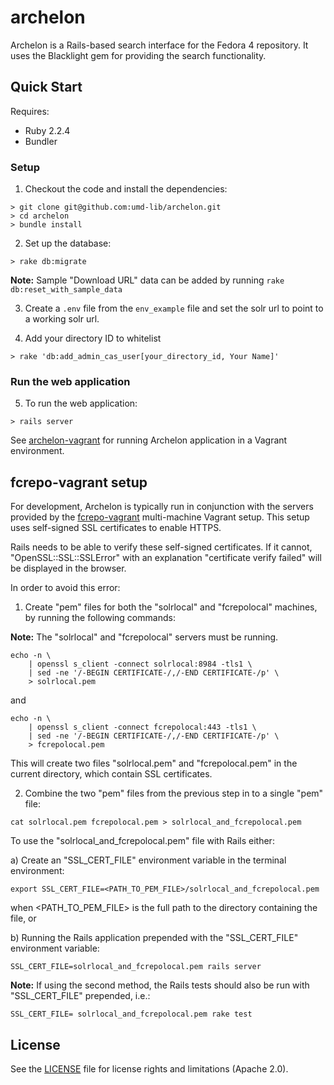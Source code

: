 # archelon

Archelon is a Rails-based search interface for the Fedora 4 repository. It uses the Blacklight gem for providing the search functionality.

## Quick Start

Requires:

* Ruby 2.2.4
* Bundler

### Setup

1) Checkout the code and install the dependencies:

```
> git clone git@github.com:umd-lib/archelon.git
> cd archelon
> bundle install
```

2) Set up the database:

```
> rake db:migrate
```
**Note:** Sample "Download URL" data can be added by running ```rake db:reset_with_sample_data```

3) Create a `.env` file from the `env_example` file and set the solr url to point to a working solr url.

4) Add your directory ID to whitelist

```
> rake 'db:add_admin_cas_user[your_directory_id, Your Name]'
```

### Run the web application

5) To run the web application:

```
> rails server
```

See [archelon-vagrant] for running Archelon application in a Vagrant environment.

## fcrepo-vagrant setup

For development, Archelon is typically run in conjunction with the servers provided by the [fcrepo-vagrant] multi-machine Vagrant setup. This setup uses self-signed SSL certificates to enable HTTPS.

Rails needs to be able to verify these self-signed certificates. If it cannot, "OpenSSL::SSL::SSLError" with an explanation "certificate verify failed" will be displayed in the browser.

In order to avoid this error:

1) Create "pem" files for both the "solrlocal" and "fcrepolocal" machines, by running the following commands:

**Note:** The "solrlocal" and "fcrepolocal" servers must be running.

```
echo -n \
    | openssl s_client -connect solrlocal:8984 -tls1 \
    | sed -ne '/-BEGIN CERTIFICATE-/,/-END CERTIFICATE-/p' \
    > solrlocal.pem
```
and

```
echo -n \
    | openssl s_client -connect fcrepolocal:443 -tls1 \
    | sed -ne '/-BEGIN CERTIFICATE-/,/-END CERTIFICATE-/p' \
    > fcrepolocal.pem
```

This will create two files "solrlocal.pem" and "fcrepolocal.pem" in the current directory, which contain SSL certificates.

2) Combine the two "pem" files from the previous step in to a single "pem" file:

```
cat solrlocal.pem fcrepolocal.pem > solrlocal_and_fcrepolocal.pem
```

To use the "solrlocal_and_fcrepolocal.pem" file with Rails either:

a) Create an "SSL_CERT_FILE" environment variable in the terminal environment:

```
export SSL_CERT_FILE=<PATH_TO_PEM_FILE>/solrlocal_and_fcrepolocal.pem
```
when \<PATH_TO_PEM_FILE> is the full path to the directory containing the file, or

b) Running the Rails application prepended with the "SSL_CERT_FILE" environment variable:

```
SSL_CERT_FILE=solrlocal_and_fcrepolocal.pem rails server
```
**Note:** If using the second method, the Rails tests should also be run with "SSL_CERT_FILE" prepended, i.e.:

```
SSL_CERT_FILE= solrlocal_and_fcrepolocal.pem rake test
```

## License

See the [LICENSE](LICENSE.md) file for license rights and limitations (Apache 2.0).

[archelon-vagrant]: https://github.com/umd-lib/archelon-vagrant
[fcrepo-vagrant]: https://github.com/umd-lib/fcrepo-vagrant